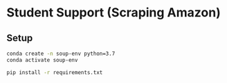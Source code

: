 # Student Support (Scraping Amazon)

## Setup

```sh
conda create -n soup-env python=3.7
conda activate soup-env
```

```sh
pip install -r requirements.txt
```
